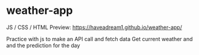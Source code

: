 # weather-app
JS / CSS / HTML
Preview: https://haveadream1.github.io/weather-app/

Practice with js to make an API call and fetch data
Get current weather and and the prediction for the day